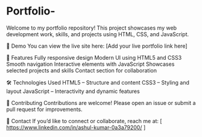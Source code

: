 # Portfolio-
Welcome to my portfolio repository! This project showcases my web development work, skills, and projects using HTML, CSS, and JavaScript.

🚀 Demo
You can view the live site here:
[Add your live portfolio link here]

📁 Features
Fully responsive design
Modern UI using HTML5 and CSS3
Smooth navigation
Interactive elements with JavaScript
Showcases selected projects and skills
Contact section for collaboration

🛠️ Technologies Used
HTML5 – Structure and content
CSS3 – Styling and layout
JavaScript – Interactivity and dynamic features

🤝 Contributing
Contributions are welcome! Please open an issue or submit a pull request for improvements.

📧 Contact
If you’d like to connect or collaborate, reach me at:
[ https://www.linkedin.com/in/ashul-kumar-0a3a79200/ ]
